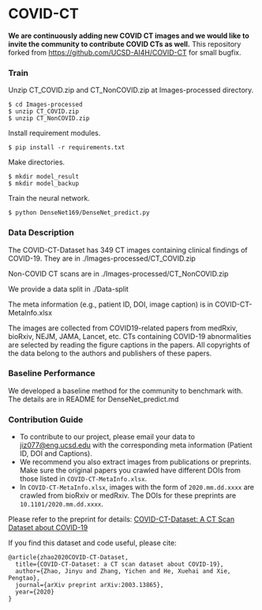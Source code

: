# COVID-CT


**We are continuously adding new COVID CT images and we would like to invite the community to contribute COVID CTs as well.**
This repository forked from https://github.com/UCSD-AI4H/COVID-CT for small bugfix.

### Train 

Unzip CT_COVID.zip and CT_NonCOVID.zip at Images-processed directory.  
  
    $ cd Images-processed  
    $ unzip CT_COVID.zip  
    $ unzip CT_NonCOVID.zip  

Install requirement modules.  
  
    $ pip install -r requirements.txt  
  
Make directories.  

    $ mkdir model_result
    $ mkdir model_backup

Train the neural network.  
  
    $ python DenseNet169/DenseNet_predict.py  


  

### Data Description

The COVID-CT-Dataset has 349 CT images containing clinical findings of COVID-19. They are in ./Images-processed/CT_COVID.zip 

Non-COVID CT scans are in ./Images-processed/CT_NonCOVID.zip

We provide a data split in ./Data-split

The meta information (e.g., patient ID, DOI, image caption) is in COVID-CT-MetaInfo.xlsx


The images are collected from COVID19-related papers from medRxiv, bioRxiv, NEJM, JAMA, Lancet, etc. CTs containing COVID-19 abnormalities are selected by reading the figure captions in the papers. All copyrights of the data belong to the authors and publishers of these papers.

### Baseline Performance
We developed a baseline method for the community to benchmark with.
The details are in README for DenseNet_predict.md

### Contribution Guide
 - To contribute to our project, please email your data to jiz077@eng.ucsd.edu with the corresponding meta information (Patient ID, DOI and Captions).
 - We recommend you also extract images from publications or preprints. Make sure the original papers you crawled have different DOIs from those listed in `COVID-CT-MetaInfo.xlsx`.
 - In `COVID-CT-MetaInfo.xlsx`, images with the form of `2020.mm.dd.xxxx` are crawled from bioRxiv or medRxiv. The DOIs for these preprints are `10.1101/2020.mm.dd.xxxx`.
 

Please refer to the preprint for details: [COVID-CT-Dataset: A CT Scan Dataset about COVID-19](https://arxiv.org/pdf/2003.13865.pdf)

If you find this dataset and code useful, please cite:

    @article{zhao2020COVID-CT-Dataset,
      title={COVID-CT-Dataset: a CT scan dataset about COVID-19},
      author={Zhao, Jinyu and Zhang, Yichen and He, Xuehai and Xie, Pengtao},
      journal={arXiv preprint arXiv:2003.13865}, 
      year={2020}
    }
